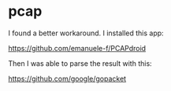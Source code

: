 # pcap

I found a better workaround. I installed this app:

https://github.com/emanuele-f/PCAPdroid

Then I was able to parse the result with this:

https://github.com/google/gopacket
